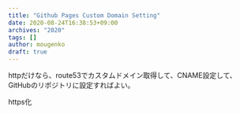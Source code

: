 ```yaml
---
title: "Github Pages Custom Domain Setting"
date: 2020-08-24T16:38:53+09:00
archives: "2020"
tags: []
author: mougenko
draft: true
---
```


httpだけなら、route53でカスタムドメイン取得して、CNAME設定して、GitHubのリポジトリに設定すればよい。

https化